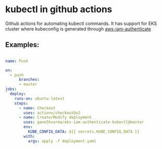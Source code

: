 # kubectl in github actions

Github actions for automating kubectl commands. It has support for EKS cluster where kubeconfig is generated through [aws-iam-authenticate](https://github.com/kubernetes-sigs/aws-iam-authenticator) 

## Examples:

```yml

name: Push

on:
  - push
      branches:
      - master
jobs:
  deploy:
    runs-on: ubuntu-latest
    steps:
      - name: Checkout
        uses: actions/checkout@v2
      - name: Create/Modify deployment
        uses: gane5hvarma/eks-iam-authenticate-kubectl@master
        env:
          KUBE_CONFIG_DATA: ${{ secrets.KUBE_CONFIG_DATA }}
        with:
          args: apply -f deployment.yaml
